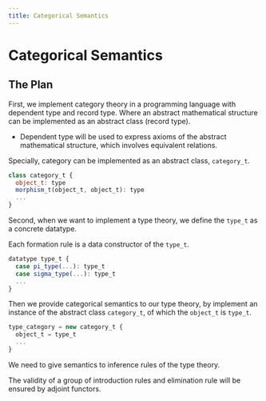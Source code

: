 ```yaml
---
title: Categorical Semantics
---
```


# Categorical Semantics

## The Plan

First, we implement category theory in a programming language with dependent type and record type.
Where an abstract mathematical structure can be implemented as an abstract class (record type).
- Dependent type will be used to express
  axioms of the abstract mathematical structure,
  which involves equivalent relations.

Specially, category can be implemented as an abstract class, `category_t`.

``` js
class category_t {
  object_t: type
  morphism_t(object_t, object_t): type
  ...
}
```

Second, when we want to implement a type theory,
we define the `type_t` as a concrete datatype.

Each formation rule is a data constructor of the `type_t`.

``` js
datatype type_t {
  case pi_type(...): type_t
  case sigma_type(...): type_t
  ...
}
```

Then we provide categorical semantics to our type theory,
by implement an instance of the abstract class `category_t`,
of which the `object_t` is `type_t`.

``` js
type_category = new category_t {
  object_t = type_t
  ...
}
```

We need to give semantics to inference rules of the type theory.

The validity of a group of introduction rules and elimination rule will be ensured by adjoint functors.
